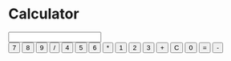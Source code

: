 # Calculator
<!DOCTYPE html>
<html lang="en">
<head>
    <meta charset="UTF-8">
    <meta name="viewport" content="width=device-width, initial-scale=1.0">
    <link rel="stylesheet" href="styles.css">
    <title>Calculator</title>
</head>
<body>
    <div class="calculator">
        <input type="text" id="display" readonly>
        <div class="buttons">
            <button class="number">7</button>
            <button class="number">8</button>
            <button class="number">9</button>
            <button class="operator">/</button>
            <button class="number">4</button>
            <button class="number">5</button>
            <button class="number">6</button>
            <button class="operator">*</button>
            <button class="number">1</button>
            <button class="number">2</button>
            <button class="number">3</button>
            <button class="operator">+</button>
            <button id="clear">C</button>
            <button class="number">0</button>
            <button id="calculate">=</button>
            <button class="operator">-</button>  
        </div>
    </div>
    <script src="script.js"></script>
</body>
</html>
